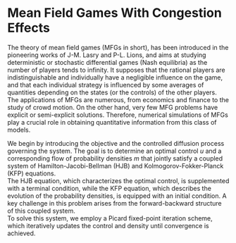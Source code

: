 # Mean Field Games With Congestion Effects

The theory of mean field games (MFGs in short), has been introduced in the pioneering works of J-M. Lasry and P-L. Lions, and aims at studying deterministic or stochastic differential games (Nash equilibria) as the number of players tends to infinity. 
It supposes that the rational players are indistinguishable and individually have a negligible influence on the game, and that each individual strategy is influenced by some averages of quantities depending on the states (or the controls) of the other players. 
The applications of MFGs are numerous, from economics and finance to the study of crowd motion. On the other hand, very few MFG problems have explicit or semi-explicit solutions. Therefore, numerical simulations of MFGs play a crucial role in obtaining quantitative information from this class of models.


We begin by introducing the objective and the controlled diffusion process governing the system. The goal is to determine an optimal control $u$ and a corresponding flow of probability densities $m$ that jointly satisfy a coupled system of Hamilton-Jacobi-Bellman (HJB) and Kolmogorov-Fokker-Planck (KFP) equations.  
The HJB equation, which characterizes the optimal control, is supplemented with a terminal condition, while the KFP equation, which describes the evolution of the probability densities, is equipped with an initial condition. A key challenge in this problem arises from the forward-backward structure of this coupled system.  
To solve this system, we employ a Picard fixed-point iteration scheme, which iteratively updates the control and density until convergence is achieved.  
